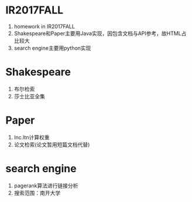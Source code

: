 # IR2017FALL
1. homework in IR2017FALL
2. Shakespeare和Paper主要用Java实现，因包含文档与API参考，故HTML占比较大
3. search engine主要用python实现

# Shakespeare
1. 布尔检索
2. 莎士比亚全集

# Paper
1. lnc.ltn计算权重
2. 论文检索(论文暂用短篇文档代替)

# search engine
1. pagerank算法进行链接分析
2. 搜索范围：南开大学

